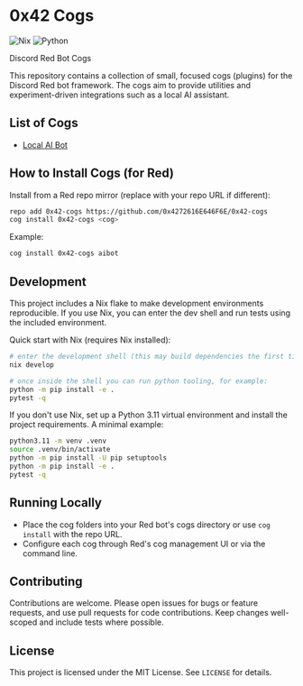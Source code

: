 # 0x42 Cogs

![Nix](https://img.shields.io/badge/Nix%2025.05-5277C3?style=flat-square&logo=nixos&logoColor=white)
![Python](https://img.shields.io/badge/Python-3.11-3776AB?style=flat-square&logo=python&logoColor=white)

Discord Red Bot Cogs

This repository contains a collection of small, focused cogs (plugins) for the Discord Red bot framework. The cogs aim to provide utilities and experiment-driven integrations such as a local AI assistant.

## List of Cogs

- [Local AI Bot](./aibot/README.md)

## How to Install Cogs (for Red)

Install from a Red repo mirror (replace with your repo URL if different):

```bash
repo add 0x42-cogs https://github.com/0x4272616E646F6E/0x42-cogs
cog install 0x42-cogs <cog>
```

Example:

```bash
cog install 0x42-cogs aibot
```

## Development

This project includes a Nix flake to make development environments reproducible. If you use Nix, you can enter the dev shell and run tests using the included environment.

Quick start with Nix (requires Nix installed):

```bash
# enter the development shell (this may build dependencies the first time)
nix develop

# once inside the shell you can run python tooling, for example:
python -m pip install -e .
pytest -q
```

If you don't use Nix, set up a Python 3.11 virtual environment and install the project requirements. A minimal example:

```bash
python3.11 -m venv .venv
source .venv/bin/activate
python -m pip install -U pip setuptools
python -m pip install -e .
pytest -q
```

## Running Locally

- Place the cog folders into your Red bot's cogs directory or use `cog install` with the repo URL.
- Configure each cog through Red's cog management UI or via the command line.

## Contributing

Contributions are welcome. Please open issues for bugs or feature requests, and use pull requests for code contributions. Keep changes well-scoped and include tests where possible.

## License

This project is licensed under the MIT License. See `LICENSE` for details.
